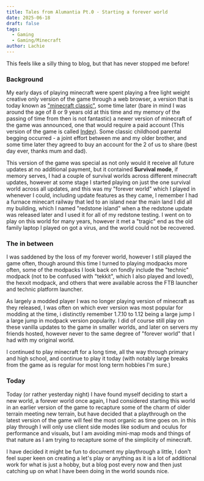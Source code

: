 ```yaml
---
title: Tales from Alumantia Pt.0 - Starting a forever world
date: 2025-06-18
draft: false
tags:
  - Gaming
  - Gaming/Minecraft
author: Lachie
---
```

This feels like a silly thing to blog, but that has never stopped me before! 
### Background
My early days of playing minecraft were spent playing a free light weight creative only version of the game through a web browser, a version that is today known as ["minecraft classic"](https://minecraft-archive.fandom.com/wiki/Classic), some time later (bare in mind I was around the age of 8 or 9 years old at this time and my memory of the passing of time from then is not fantastic) a newer version of minecraft of the game was announced, one that would require a paid account (This version of the game is called [Indev](https://minecraft-archive.fandom.com/wiki/Indev)). Some classic childhood parental begging occurred - a joint effort between me and my older brother, and some time later they agreed to buy an account for the 2 of us to share (best day ever, thanks mum and dad).

This version of the game was special as not only would it receive all future updates at no additional payment, but it contained **Survival mode**, if memory serves, I had a couple of survival worlds across different minecraft updates, however at some stage I started playing on just the one survival world across all updates, and this was my "forever world" which I played in whenever I could, including update features as they came, I remember I had a furnace minecart railway that led to an island near the main land I did all my building, which I named "redstone island" when a the redstone update was released later and I used it for all of my redstone testing. I went on to play on this world for many years, however it met a "tragic" end as the old family laptop I played on got a virus, and the world could not be recovered.
### The in between
I was saddened by the loss of my forever world, however I still played the game often, though around this time I turned to playing modpacks more often, some of the modpacks I look back on fondly include the "technic" modpack (not to be confused with "tekkit", which I also played and loved), the hexxit modpack, and others that were available across the FTB launcher and technic platform launcher.

As largely a modded player I was no longer playing version of minecraft as they released, I was often on which ever version was most popular for modding at the time, i distinctly remember 1.7.10 to 1.12 being a large jump I a large jump in modpack version popularity. I did of course still play on these vanilla updates to the game in smaller worlds, and later on servers my friends hosted, however never to the same degree of "forever world" that I had with my original world.

I continued to play minecraft for a long time, all the way through primary and high school, and continue to play it today (with notably large breaks from the game as is regular for most long term hobbies I'm sure.)
### Today
Today (or rather yesterday night) I have found myself deciding to start a new world, a forever world once again, I had considered starting this world in an earlier version of the game to recapture some of the charm of older terrain meeting new terrain, but have decided that a playthrough on the latest version of the game will feel the most organic as time goes on. in this play through I will only use client side modes like sodium and oculus for performance and visuals, but I am avoiding mini-map mods and things of that nature as I am trying to recapture some of the simplicity of minecraft.

I have decided it might be fun to document my playthrough a little, I don't feel super keen on creating a let's play or anything as it is a lot of additional work for what is just a hobby, but a blog post every now and then just catching up on what I have been doing in the world sounds nice.